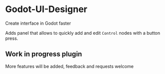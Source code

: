 # Godot-UI-Designer
 Create interface in Godot faster

Adds panel that allows to quickly add and edit `Control` nodes with a button press.

## Work in progress plugin
More features will be added, feedback and requests welcome